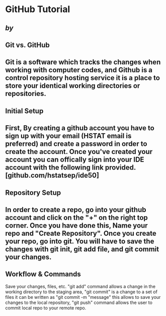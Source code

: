 # GitHub Tutorial

_by <Lizette Aguirre>_
---
## Git vs. GitHub
Git is a software which tracks the changes when working with computer codes, and Github is a control repository hosting service 
it is a place to store your identical working directories or repositories.
---
## Initial Setup
First, By creating a github account you have to sign up with your email (HSTAT email is preferred) and
create a password in order to create the account. Once you've created your account you can offically sign into your IDE account with
the following link provided.
[github.com/hstatsep/ide50]
---
## Repository Setup
 In order to create a repo, go into your github account and click on the "+" on the right top corner. Once you have done this, Name 
 your repo and "Create Repository".
 Once you create your repo, go into git. You will have to save the changes with git init, git add file, and git commit your changes.  
---
## Workflow & Commands
Save your changes, files, etc. "git add" command allows a change in the working directory to the staging area, "git commit"  is a
change to a set of files it can be written as "git commit -m "message" this allows to save your changes to the local repository,
"git push" command allows the user to commit local repo to your remote repo. 
